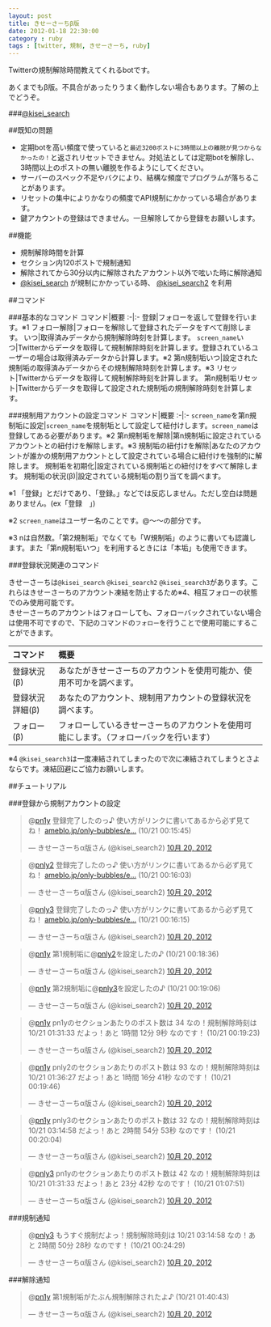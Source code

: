 ```yaml
---
layout: post
title: きせーさーちβ版 
date: 2012-01-18 22:30:00
category : ruby
tags : [twitter, 規制, きせーさーち, ruby]
---
```


Twitterの規制解除時間教えてくれるbotです。

あくまでもβ版。不具合があったりうまく動作しない場合もあります。了解の上でどうぞ。

###[@kisei_search](http://twitter.com/kisei_search "きせーさーちβ版")

##既知の問題

* 定期botを高い頻度で使っていると`最近3200ポストに3時間以上の離脱が見つからなかったの！`と返されリセットできません。対処法としては定期botを解除し、3時間以上のポストの無い離脱を作るようにしてください。
* サーバーのスペック不足やバクにより、結構な頻度でプログラムが落ちることがあります。
* リセットの集中によりかなりの頻度でAPI規制にかかっている場合があります。
* 鍵アカウントの登録はできません。一旦解除してから登録をお願いします。

##機能

* 規制解除時間を計算
* セクション内120ポストで規制通知
* 解除されてから30分以内に解除されたアカウント以外で呟いた時に解除通知
* [@kisei_search](http://twitter.com/kisei_search "きせーさーちβ版") が規制にかかっている時、 [@kisei_search2](http://twitter.com/kisei_search2 "きせーさーちβ版の規制垢") を利用

##コマンド

###基本的なコマンド
コマンド|概要
:-|:-
登録|フォローを返して登録を行います。※1
フォロー解除|フォローを解除して登録されたデータをすべて削除します。
いつ|取得済みデータから規制解除時刻を計算します。
`screen_name`いつ|Twitterからデータを取得して規制解除時刻を計算します。登録されているユーザーの場合は取得済みデータから計算します。※2
第n規制垢いつ|設定された規制垢の取得済みデータからその規制解除時刻を計算します。※3
リセット|Twitterからデータを取得して規制解除時刻を計算します。
第n規制垢リセット|Twitterからデータを取得して設定された規制垢の規制解除時刻を計算します。

###規制用アカウントの設定コマンド
コマンド|概要
:-|:-
`screen_name`を第n規制垢に設定|`screen_name`を規制垢として設定して紐付けします。`screen_name`は登録してある必要があります。※2
第n規制垢を解除|第n規制垢に設定されているアカウントとの紐付けを解除します。※3
規制垢の紐付けを解除|あなたのアカウントが誰かの規制用アカウントとして設定されている場合に紐付けを強制的に解除します。
規制垢を初期化|設定されている規制垢との紐付けをすべて解除します。
規制垢の状況(β)|設定されている規制垢の割り当てを調べます。

※1 「登録」とだけであり、「登録。」などでは反応しません。ただし空白は問題ありません。(ex「登録　」)

※2 `screen_name`はユーザー名のことです。@〜〜の部分です。

※3 nは自然数。「第2規制垢」でなくても「W規制垢」のように書いても認識します。また「第n規制垢いつ」を利用するときには「本垢」も使用できます。

###登録状況関連のコマンド

きせーさーちは`@kisei_search` `@kisei_search2` `@kisei_search3`があります。これらはきせーさーちのアカウント凍結を防止するため※4、相互フォローの状態でのみ使用可能です。  
きせーさーちのアカウントはフォローしても、フォローバックされていない場合は使用不可ですので、下記のコマンドの`フォロー`を行うことで使用可能にすることができます。  

コマンド|概要
:-|:-
登録状況(β)|あなたがきせーさーちのアカウントを使用可能か、使用不可かを調べます。
登録状況詳細(β)|あなたのアカウント、規制用アカウントの登録状況を調べます。
フォロー(β)|フォローしているきせーさーちのアカウントを使用可能にします。（フォローバックを行います）

※4 `@kisei_search3`は一度凍結されてしまったので次に凍結されてしまうとさよならです。凍結回避にご協力お願いします。

##チュートリアル

###登録から規制アカウントの設定

<blockquote class="twitter-tweet" data-in-reply-to="259674252419141632" lang="ja"><p>@<a href="https://twitter.com/pn1y">pn1y</a> 登録完了したのっ♪ 使い方がリンクに書いてあるから必ず見てね！ <a href="http://t.co/ncqX9Nmc" title="http://ameblo.jp/only-bubbles/entry-11373645951.html">ameblo.jp/only-bubbles/e…</a> (10/21 00:15:45)</p>&mdash; きせーさーちα版さん (@kisei_search2) <a href="https://twitter.com/kisei_search2/status/259674276020486144" data-datetime="2012-10-20T15:15:46+00:00">10月 20, 2012</a></blockquote>
<blockquote class="twitter-tweet" data-in-reply-to="259674332517761024" lang="ja"><p>@<a href="https://twitter.com/pnly2">pnly2</a> 登録完了したのっ♪ 使い方がリンクに書いてあるから必ず見てね！ <a href="http://t.co/ncqX9Nmc" title="http://ameblo.jp/only-bubbles/entry-11373645951.html">ameblo.jp/only-bubbles/e…</a> (10/21 00:16:03)</p>&mdash; きせーさーちα版さん (@kisei_search2) <a href="https://twitter.com/kisei_search2/status/259674351509573632" data-datetime="2012-10-20T15:16:04+00:00">10月 20, 2012</a></blockquote>
<blockquote class="twitter-tweet" data-in-reply-to="259674376977387521" lang="ja"><p>@<a href="https://twitter.com/pnly3">pnly3</a> 登録完了したのっ♪ 使い方がリンクに書いてあるから必ず見てね！ <a href="http://t.co/ncqX9Nmc" title="http://ameblo.jp/only-bubbles/entry-11373645951.html">ameblo.jp/only-bubbles/e…</a> (10/21 00:16:15)</p>&mdash; きせーさーちα版さん (@kisei_search2) <a href="https://twitter.com/kisei_search2/status/259674399400136704" data-datetime="2012-10-20T15:16:15+00:00">10月 20, 2012</a></blockquote>
<blockquote class="twitter-tweet" data-in-reply-to="259674986111963136" lang="ja"><p>@<a href="https://twitter.com/pn1y">pn1y</a> 第1規制垢に@<a href="https://twitter.com/pnly2">pnly2</a>を設定したの♪ (10/21 00:18:36)</p>&mdash; きせーさーちα版さん (@kisei_search2) <a href="https://twitter.com/kisei_search2/status/259674990323064832" data-datetime="2012-10-20T15:18:36+00:00">10月 20, 2012</a></blockquote>
<blockquote class="twitter-tweet" data-in-reply-to="259675114789040129" lang="ja"><p>@<a href="https://twitter.com/pn1y">pn1y</a> 第2規制垢に@<a href="https://twitter.com/pnly3">pnly3</a>を設定したの♪ (10/21 00:19:06)</p>&mdash; きせーさーちα版さん (@kisei_search2) <a href="https://twitter.com/kisei_search2/status/259675120065454081" data-datetime="2012-10-20T15:19:07+00:00">10月 20, 2012</a></blockquote>
<blockquote class="twitter-tweet" data-in-reply-to="259675186268352512" lang="ja"><p>@<a href="https://twitter.com/pn1y">pn1y</a> pn1yのセクションあたりのポスト数は 34 なの！規制解除時刻は 10/21 01:31:33 だよっ！あと 1時間 12分 9秒 なのです！ (10/21 00:19:23)</p>&mdash; きせーさーちα版さん (@kisei_search2) <a href="https://twitter.com/kisei_search2/status/259675189955145730" data-datetime="2012-10-20T15:19:24+00:00">10月 20, 2012</a></blockquote>
<blockquote class="twitter-tweet" data-in-reply-to="259675281055440897" lang="ja"><p>@<a href="https://twitter.com/pn1y">pn1y</a> pnly2のセクションあたりのポスト数は 93 なの！規制解除時刻は 10/21 01:36:27 だよっ！あと 1時間 16分 41秒 なのです！ (10/21 00:19:46)</p>&mdash; きせーさーちα版さん (@kisei_search2) <a href="https://twitter.com/kisei_search2/status/259675286663204864" data-datetime="2012-10-20T15:19:47+00:00">10月 20, 2012</a></blockquote>
<blockquote class="twitter-tweet" data-in-reply-to="259675357291098114" lang="ja"><p>@<a href="https://twitter.com/pn1y">pn1y</a> pnly3のセクションあたりのポスト数は 32 なの！規制解除時刻は 10/21 03:14:58 だよっ！あと 2時間 54分 53秒 なのです！ (10/21 00:20:04)</p>&mdash; きせーさーちα版さん (@kisei_search2) <a href="https://twitter.com/kisei_search2/status/259675361485398016" data-datetime="2012-10-20T15:20:05+00:00">10月 20, 2012</a></blockquote>
<blockquote class="twitter-tweet" data-in-reply-to="259687380255125505" lang="ja"><p>@<a href="https://twitter.com/pnly3">pnly3</a> pn1yのセクションあたりのポスト数は 42 なの！規制解除時刻は 10/21 01:31:33 だよっ！あと 23分 42秒 なのです！ (10/21 01:07:51)</p>&mdash; きせーさーちα版さん (@kisei_search2) <a href="https://twitter.com/kisei_search2/status/259687385724514305" data-datetime="2012-10-20T16:07:52+00:00">10月 20, 2012</a></blockquote>

###規制通知

<blockquote class="twitter-tweet" data-in-reply-to="259676470635532289" lang="ja"><p>@<a href="https://twitter.com/pnly3">pnly3</a> もうすぐ規制だよっ！規制解除時刻は 10/21 03:14:58 なの！あと 2時間 50分 28秒 なのです！ (10/21 00:24:29)</p>&mdash; きせーさーちα版さん (@kisei_search2) <a href="https://twitter.com/kisei_search2/status/259676474267811841" data-datetime="2012-10-20T15:24:30+00:00">10月 20, 2012</a></blockquote>

###解除通知

<blockquote class="twitter-tweet" data-in-reply-to="259695653842731010" lang="ja"><p>@<a href="https://twitter.com/pn1y">pn1y</a> 第1規制垢がたぶん規制解除されたよ♪ (10/21 01:40:43)</p>&mdash; きせーさーちα版さん (@kisei_search2) <a href="https://twitter.com/kisei_search2/status/259695659354046464" data-datetime="2012-10-20T16:40:44+00:00">10月 20, 2012</a></blockquote>
